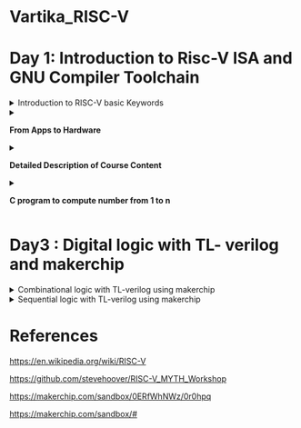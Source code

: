 
# Vartika_RISC-V


# Day 1: Introduction to Risc-V ISA and GNU Compiler Toolchain

<details>
  
  <Summary>
    Introduction to RISC-V basic Keywords
  </Summary>


  RISC-V is an open standard instruction set architecture (ISA) based on reduced instruction set computer (RISC) principles. Unlike most other ISA designs, it is provided under royalty-free open-source licenses.RISC-V is a completely open architecture, allowing anyone to create processors based on the design or create improvements without complicated licensing agreements. RISC-V is a popular alternative to proprietary architectures available today, such as those by ARM. The concept behind RISC-V was motivated by the truth that most of the processor instructions were not utilized by most computer programs, so unnecessary decoding logic was being utilized within the designs of processors, consuming more power and area. The RISC-V processor was implemented to shorten the instruction set and invest more within register resources.
</details>

<details>
  <summary>
    
  **From Apps to Hardware**
  
 </summary>

  The Applications that we generally use enters into the system software and then system software converts High Level Language into Assembly language and subsequently into binary form.
  
 System software has three components:
 1. Operating system
 2. Compiler
 3. Assembler

System software performs the following tasks:
1. It handles the I/O operations
2. It allocates the memory
3. It is low level system function
4. It takes the high level language and converts into binary.

  Following figure correctly depicts the flow diagram of system software.
  
![ProgLanguages06](https://github.com/Vartika-iiitb/Vartika/assets/140998716/3a49823c-7928-4749-89f5-23c291410813)

</details>

<details>
  <summary>
    
 **Detailed Description of Course Content**

 </summary>
 
In this section, we are going to see the we will see the basic operations of C program.

**Illustration 1: Integer Addition and Integer Multiplication using C program**

![Screenshot from 2023-08-18 18-00-07](https://github.com/Vartika-iiitb/Vartika/assets/140998716/180e98cd-610f-409f-94c0-f26b6e1fd7d5)


![Screenshot from 2023-08-18 16-30-58](https://github.com/Vartika-iiitb/Vartika/assets/140998716/f2d1b9d5-a164-4af4-b9f3-6c07fbe9d555)


![Screenshot from 2023-08-18 16-31-30](https://github.com/Vartika-iiitb/Vartika/assets/140998716/b9dfd545-d270-4a2c-93e7-4dd8c5992197)


![Screenshot from 2023-08-18 16-33-01](https://github.com/Vartika-iiitb/Vartika/assets/140998716/ee3ca8fe-35d9-408c-be6a-1a893afbcd64)


![Screenshot from 2023-08-18 16-34-35](https://github.com/Vartika-iiitb/Vartika/assets/140998716/0c00e125-bbe6-49aa-8245-a639c4ae9397)


**Illustration 2: Floating numbers addition and multiplication using C programming:**

![Screenshot from 2023-08-18 16-34-49](https://github.com/Vartika-iiitb/Vartika/assets/140998716/6414b8b7-3def-4358-8109-dc40a3345994)

The Screenshot given below depicts the registers which provides the system codes which are available for the programmers to use and understand.

![Screenshot from 2023-08-18 16-52-51](https://github.com/Vartika-iiitb/Vartika/assets/140998716/bd880f84-1680-4072-9efa-90ef59d7e00d)


The Screenshot given below depicts the Memory Allocation and stack pointer. it is used for transfering datas from Registers to the memory, or any data transfer happening between memory, stack pointer and the registers:

![Screenshot from 2023-08-18 16-55-12](https://github.com/Vartika-iiitb/Vartika/assets/140998716/b7bc97d7-eb40-4fc9-9208-5348ddb41582)

</details>

<details>
  <summary>
    
**C program to compute number from 1 to n**

  </summary>

The following Screenshot shows the C code to calculate the sum of numbers from 1 to n:

![Screenshot from 2023-08-19 17-28-13](https://github.com/Vartika-iiitb/Vartika/assets/140998716/94844bdd-fe57-4f80-a329-50ae30760f90)

The command used:

```
gcc sum1ton.c
./a.out

```

![Screenshot from 2023-08-19 17-27-52](https://github.com/Vartika-iiitb/Vartika/assets/140998716/77892bc3-a6ef-4a17-8231-3748f2b89d10)

</details>


# Day3 : Digital logic with TL- verilog and makerchip

<details>
  <summary>  
 Combinational logic with TL-verilog using makerchip
  </summary>
  
   **Introduction to Logic Gates**

  The Screenshot below depicts different logic gates with their corresponding Truth Table:
  However if we have nand gate then one can make different logic gates with Nand gate.
  
![Screenshot from 2023-08-20 19-29-42](https://github.com/Vartika-iiitb/Vartika/assets/140998716/eb29e0bc-8874-480a-9e6f-7bc24f1935a2)

The Screenshort shown below depicts the Boolean operator

![Screenshot from 2023-08-20 19-40-52](https://github.com/Vartika-iiitb/Vartika_RISC-V/assets/140998716/e4219257-1424-49bf-9259-d79dd92f2e41)

**Illustration 1: Combinational Logic - Basic MUX Implementation using Makerchip**

![Screenshot from 2023-08-20 19-43-19](https://github.com/Vartika-iiitb/Vartika_RISC-V/assets/140998716/3c1c55cd-a375-4e9d-b256-dc89599b9411)

![Screenshot from 2023-08-20 19-45-49](https://github.com/Vartika-iiitb/Vartika_RISC-V/assets/140998716/a6882b64-74f0-4c4f-911a-f742955b1a09)


![Screenshot from 2023-08-20 20-07-30](https://github.com/Vartika-iiitb/Vartika/assets/140998716/7d09c56a-9f1a-4807-b8ed-7025f5c859a9)

**Illustration 2 : Combinational Calculator using Makerchip**

  ![Screenshot from 2023-08-20 23-06-13](https://github.com/Vartika-iiitb/Vartika_RISC-V/assets/140998716/e11259d5-3f2a-43fb-a6c7-4a2b0a8e5ce3)

**Illustration 3 : FPGA Multiplier using Makerchip**

![Screenshot from 2023-08-20 23-27-39](https://github.com/Vartika-iiitb/Vartika_RISC-V/assets/140998716/7fe22fc2-6747-43e3-a566-5af380f2368b)

**Illustration 4 : Ripple Carry adder using Makerchip**

![Screenshot from 2023-08-20 19-36-36](https://github.com/Vartika-iiitb/Vartika_RISC-V/assets/140998716/8e30a13d-80d3-4942-837c-ea72ec9a0c4e)


![Screenshot from 2023-08-20 23-31-55](https://github.com/Vartika-iiitb/Vartika_RISC-V/assets/140998716/4bd8a40a-fd40-4e01-a64f-e4be59a09a32)

</details>

<details>
<summary>  
 Sequential logic with TL-verilog using makerchip
</summary>

** What is TL verilog?**
TL-Verilog is a Verilog implementation of TL-X, a language extension that extends any HDL with transaction-level modeling. It is specifically designed for modeling hardware and provides abstract context suited to hardware design with numerous benefits. TL-Verilog eliminates the need for legacy language features of Verilog and introduces simpler syntax. It adds powerful constructs for pipelines and transactions, making it more powerful and has a significant code reduction as compared to other HDL languages.TL-Verilog is built for the design process, not for the mere description of static designs. TL-VHDL is a project that aims to layer transaction-level support on other languages to broaden the reach of the technology.

**Illustration 1 : Fibonacci series**

![Screenshot from 2023-08-20 23-44-16](https://github.com/Vartika-iiitb/Vartika_RISC-V/assets/140998716/e944c5ef-e779-42de-8479-2d238999ff73)

**Illustration 2 : Simple Pythagoras Example**

![Screenshot from 2023-08-20 23-48-47](https://github.com/Vartika-iiitb/Vartika_RISC-V/assets/140998716/4ea4be44-be88-4978-86b4-9a446719d5a3)

![Screenshot from 2023-08-20 23-50-22](https://github.com/Vartika-iiitb/Vartika_RISC-V/assets/140998716/a92db598-e5b6-41f6-8195-a676ea074392)

**Illustration 3 : Implementation of pipelining through TL verilog**

![Screenshot from 2023-08-20 23-54-46](https://github.com/Vartika-iiitb/Vartika_RISC-V/assets/140998716/773121dc-33c6-443f-9988-e33b86f8ba75)

**Illustration 4 : Distance Accumulator**

The screenshot shown below depicts the pipelining of the Distance Accumulator:

![Screenshot from 2023-08-21 00-02-31](https://github.com/Vartika-iiitb/Vartika_RISC-V/assets/140998716/84eab665-0dde-4dbb-b3bf-d095840a552f)

![Screenshot from 2023-08-21 00-02-52](https://github.com/Vartika-iiitb/Vartika_RISC-V/assets/140998716/0180b973-2e21-4feb-92de-3ac60abddccc)

**Illustration 5 : 2-cycle Calculator**

![Screenshot from 2023-08-21 00-21-52](https://github.com/Vartika-iiitb/Vartika_RISC-V/assets/140998716/3eb4ad4b-2d7c-4362-af73-c7606fbc8664)

</details>

# References

<summary>

  https://en.wikipedia.org/wiki/RISC-V

  https://github.com/stevehoover/RISC-V_MYTH_Workshop

  https://makerchip.com/sandbox/0ERfWhNWz/0r0hpq

  https://makerchip.com/sandbox/#
  
</summary>
